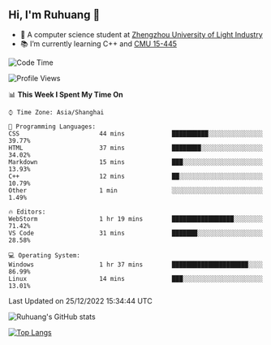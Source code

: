 ## Hi, I'm Ruhuang 👋

- :school: A computer science student at [Zhengzhou University of Light Industry](http://www.zzuli.edu.cn/)
- :books: I’m currently learning C++ and [CMU 15-445](https://15445.courses.cs.cmu.edu/fall2022/)

<!--START_SECTION:waka-->
![Code Time](http://img.shields.io/badge/Code%20Time-26%20hrs%201%20min-blue)

![Profile Views](http://img.shields.io/badge/Profile%20Views-1-blue)

📊 **This Week I Spent My Time On** 

```text
⌚︎ Time Zone: Asia/Shanghai

💬 Programming Languages: 
CSS                      44 mins             ██████████░░░░░░░░░░░░░░░   39.77% 
HTML                     37 mins             ████████░░░░░░░░░░░░░░░░░   34.02% 
Markdown                 15 mins             ███░░░░░░░░░░░░░░░░░░░░░░   13.93% 
C++                      12 mins             ██░░░░░░░░░░░░░░░░░░░░░░░   10.79% 
Other                    1 min               ░░░░░░░░░░░░░░░░░░░░░░░░░   1.49%

🔥 Editors: 
WebStorm                 1 hr 19 mins        █████████████████░░░░░░░░   71.42% 
VS Code                  31 mins             ███████░░░░░░░░░░░░░░░░░░   28.58%

💻 Operating System: 
Windows                  1 hr 37 mins        █████████████████████░░░░   86.99% 
Linux                    14 mins             ███░░░░░░░░░░░░░░░░░░░░░░   13.01%

```


 Last Updated on 25/12/2022 15:34:44 UTC
<!--END_SECTION:waka-->

![Ruhuang's GitHub stats](https://github-readme-stats.vercel.app/api?username=ruhuang2001&count_private=true&hide_title=true&show_icons=true&theme=vue)

[![Top Langs](https://github-readme-stats.vercel.app/api/top-langs/?username=ruhuang2001&layout=compact)](https://github.com/anuraghazra/github-readme-stats)
